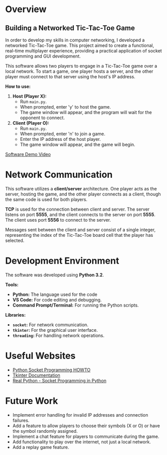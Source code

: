 # Overview

## Building a Networked Tic-Tac-Toe Game

In order to develop my skills in computer networking, I developed a networked Tic-Tac-Toe game. This project aimed to create a functional, real-time multiplayer experience, providing a practical application of socket programming and GUI development.

This software allows two players to engage in a Tic-Tac-Toe game over a local network. To start a game, one player hosts a server, and the other player must connect to that server using the host's IP address.

**How to use:**

1.  **Host (Player X):**
    * Run `main.py`.
    * When prompted, enter 'y' to host the game.
    * The game window will appear, and the program will wait for the opponent to connect.
2.  **Client (Player O):**
    * Run `main.py`.
    * When prompted, enter 'n' to join a game.
    * Enter the IP address of the host player.
    * The game window will appear, and the game will begin.

[Software Demo Video](http://youtube.link.goes.here)

# Network Communication

This software utilizes a **client/server** architecture. One player acts as the server, hosting the game, and the other player connects as a client, though the same code is used for both players.

**TCP** is used for the connection between client and server. The server listens on port **5555**, and the client connects to the server on port **5555**. The client uses port **5556** to connect to the server.

Messages sent between the client and server consist of a single integer, representing the index of the Tic-Tac-Toe board cell that the player has selected.

# Development Environment

The software was developed using **Python 3.2**.

**Tools:**

* **Python:** The language used for the code
* **VS Code:** For code editing and debugging.
* **Command Prompt/Terminal:** For running the Python scripts.

**Libraries:**

* **`socket`:** For network communication.
* **`tkinter`:** For the graphical user interface.
* **`threading`:** For handling network operations.

# Useful Websites

* [Python Socket Programming HOWTO](https://docs.python.org/3/howto/sockets.html)
* [Tkinter Documentation](https://docs.python.org/3/library/tkinter.html)
* [Real Python - Socket Programming in Python](https://realpython.com/python-sockets/)

# Future Work

* Implement error handling for invalid IP addresses and connection failures.
* Add a feature to allow players to choose their symbols (X or O) or have the symbol randomly assigned.
* Implement a chat feature for players to communicate during the game.
* Add functionality to play over the internet, not just a local network.
* Add a replay game feature.